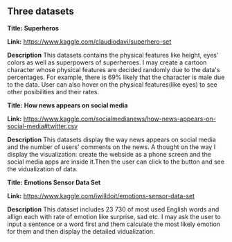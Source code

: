 ## Three datasets
**Title:**
**Superheros**

**Link:**
https://www.kaggle.com/claudiodavi/superhero-set

**Description**
This datasets contains the physical features like height, eyes' colors as well as superpowers of superheroes.
I may create a cartoon character whose physical features are decided randomly due to the data's percentages. For example, there is 69% likely that the character is male due to the data. User can also hover on the physical features(like eyes) to see other posibilities and their rates.


**Title:**
**How news appears on social media**

**Link:**
https://www.kaggle.com/socialmedianews/how-news-appears-on-social-media#twitter.csv

**Description**
This datasets display the way news appears on social media and the number of users' comments on the news.
A thought on the way I display the visualization: create the webside as a phone screen and the social media apps are inside it.Then the user can click to the button and see the vidualization of data.



**Title:**
**Emotions Sensor Data Set**

**Link:**
https://www.kaggle.com/iwilldoit/emotions-sensor-data-set

**Description**
This dataset includes  23 730 of most used English words and allign each with rate of emotion like surprise, sad etc.
I may ask the user to input a sentence or a word first and them calculate the most likely emotion for them and then display the detailed vidualization.
